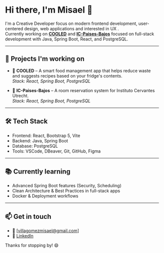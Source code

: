 # Hi there, I'm Misael 👋

I'm a Creative Developer focus on modern frontend development, user-centered design, web applications and interested in UX .  
Currently working on **[COOLED](https://github.com/LuisArtur05/PFC)** and **[IC-Paises-Bajos](https://github.com/Misaelvilla/reservas_IC-Paises-Bajos)** focused on full-stack development with Java, Spring Boot, React, and PostgreSQL.

---

## 🚀 Projects I'm working on

- 🧊 **COOLED** – A smart food management app that helps reduce waste and suggests recipes based on your fridge's contents.  
  *Stack: React, Spring Boot, PostgreSQL*

- 🏫 **IC-Paises-Bajos** – A room reservation system for Instituto Cervantes Utrecht.  
  *Stack: React, Spring Boot, PostgreSQL*

---

## 🛠️ Tech Stack

- Frontend: React, Bootstrap 5, Vite  
- Backend: Java, Spring Boot  
- Database: PostgreSQL  
- Tools: VSCode, DBeaver, Git, GitHub, Figma

---

## 📚 Currently learning

- Advanced Spring Boot features (Security, Scheduling)
- Clean Architecture & Best Practices in full-stack apps
- Docker & Deployment workflows

---

## 📫 Get in touch

- 📧 [villagomezmisael@gmail.com]  
- 💼 [LinkedIn](https://www.linkedin.com/in/misael-villa-g%C3%B3mez-5b9b61237/)  

Thanks for stopping by! 😄

<!---
Misaelvilla/Misaelvilla is a ✨ special ✨ repository because its `README.md` (this file) appears on your GitHub profile.
You can click the Preview link to take a look at your changes.
--->

